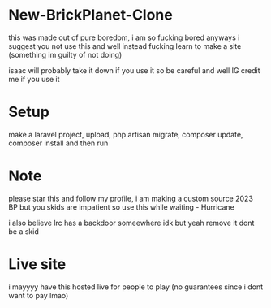 # New-BrickPlanet-Clone
this was made out of pure boredom, i am so fucking bored anyways i suggest you not use this and well instead fucking learn to make a site (something im guilty of not doing)

isaac will probably take it down if you use it so be careful and well IG credit me if you use it

# Setup
make a laravel project, upload, php artisan migrate, composer update, composer install and then run

# Note
please star this and follow my profile, i am making a custom source 2023 BP but you skids are impatient so use this while waiting - Hurricane

i also believe lrc has a backdoor someewhere idk but yeah remove it dont be a skid

# Live site
i mayyyy have this hosted live for people to play (no guarantees since i dont want to pay lmao)
